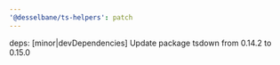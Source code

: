 ```yaml
---
'@desselbane/ts-helpers': patch
---
```


deps: [minor|devDependencies] Update package tsdown from 0.14.2 to 0.15.0
